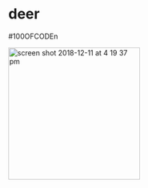 # deer
#100OFCODEn

<img width="263" alt="screen shot 2018-12-11 at 4 19 37 pm" src="https://user-images.githubusercontent.com/28660530/49833976-d9f1f280-fd60-11e8-8765-8454b00ba15f.png">
